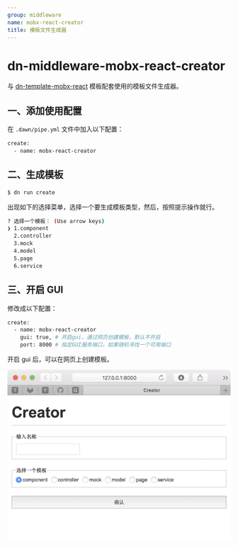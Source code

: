 ```yaml
---
group: middleware
name: mobx-react-creator
title: 模板文件生成器
---
```


# dn-middleware-mobx-react-creator

与 [dn-template-mobx-react](https://www.npmjs.com/package/dn-template-mobx-react) 模板配套使用的模板文件生成器。

## 一、添加使用配置

在 `.dawn/pipe.yml` 文件中加入以下配置：
```sh
create:
  - name: mobx-react-creator
```

## 二、生成模板

```sh
$ dn run create
```

出现如下的选择菜单，选择一个要生成模板类型，然后，按照提示操作就行。
```sh
? 选择一个模板： (Use arrow keys)
❯ 1.component
  2.controller
  3.mock
  4.model
  5.page
  6.service
```
## 三、开启 GUI

修改成以下配置：
```sh
create:
  - name: mobx-react-creator
    gui: true, # 开启gui，通过网页创建模板，默认不开启
    port: 8000 # 指定GUI服务端口，如果随机寻找一个可用端口
```

开启 gui 后，可以在网页上创建模板。

![111](./images/gui.png)